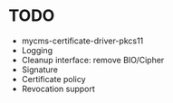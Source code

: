 # TODO

* mycms-certificate-driver-pkcs11
* Logging
* Cleanup interface: remove BIO/Cipher
* Signature
* Certificate policy
* Revocation support
